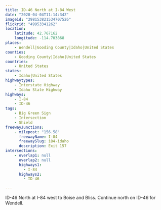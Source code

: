 ```yaml
---
title: ID-46 North at I-84 West
date: "2020-04-04T11:14:34Z"
imageid: "298153821534707526"
flickrid: "49953341262"
location:
    latitude: 42.767162
    longitude: -114.703868
places:
    - Wendell|Gooding County|Idaho|United States
counties:
    - Gooding County|Idaho|United States
countries:
    - United States
states:
    - Idaho|United States
highwaytypes:
    - Interstate Highway
    - Idaho State Highway
highways:
    - I-84
    - ID-46
tags:
    - Big Green Sign
    - Intersection
    - Shield
freewayJunctions:
    - milepost: "156.58"
      freewayName: I-84
      freewaySlug: i84-idaho
      description: Exit 157
intersections:
    - overlap1: null
      overlap2: null
      highways1:
        - I-84
      highways2:
        - ID-46

---
```

ID-46 North at I-84 west to Boise and Bliss.  Continue north on ID-46 for Wendell.